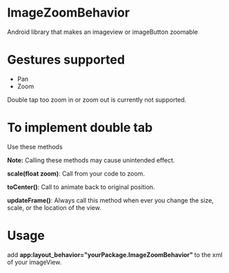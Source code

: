 # ImageZoomBehavior
Android library that makes an imageview or imageButton zoomable

# Gestures supported

<ul>
<li>Pan</li>
<li>Zoom</li>
</ul>

Double tap too zoom in or zoom out is currently not supported.

# To implement double tab

Use these methods<br>

<strong>Note:</strong> Calling these methods may cause unintended effect.<br>

<strong>scale(float zoom)</strong>: Call from your code to zoom.<br>

<strong>toCenter()</strong>: Call to animate back to original position.<br>

<strong>updateFrame()</strong>: Always call this method when ever you change the size, scale, or the location of the view.

# Usage

add <strong>app:layout_behavior="yourPackage.ImageZoomBehavior" </strong> to the xml of your imageView.

